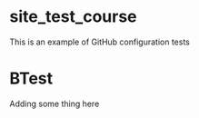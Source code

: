 # site_test_course
This is an example of GitHub configuration tests
# BTest

Adding some thing here
